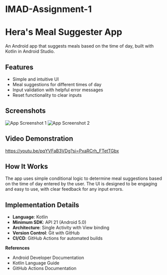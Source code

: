 # IMAD-Assignment-1
# Hera's Meal Suggester App

An Android app that suggests meals based on the time of day, built with Kotlin in Android Studio.

## Features
- Simple and intuitive UI
- Meal suggestions for different times of day
- Input validation with helpful error messages
- Reset functionality to clear inputs

## Screenshots
![App Screenshot 1](screenshots/screenshot1.png)
![App Screenshot 2](screenshots/screenshot2.png)

## Video Demonstration
https://youtu.be/pqYVFaB3VDg?si=PxaRCrh_FTetTGbx

## How It Works
The app uses simple conditional logic to determine meal suggestions based on the time of day entered by the user. The UI is designed to be engaging and easy to use, with clear feedback for any input errors.

## Implementation Details
- **Language**: Kotlin
- **Minimum SDK**: API 21 (Android 5.0)
- **Architecture**: Single Activity with View binding
- **Version Control**: Git with GitHub
- **CI/CD**: GitHub Actions for automated builds

**References**
- Android Developer Documentation
- Kotlin Language Guide
- GitHub Actions Documentation

